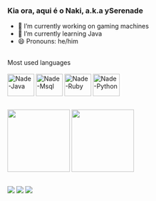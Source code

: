 ### Kia ora, aqui é o Naki, a.k.a ySerenade

- 🔭 I’m currently working on gaming machines
- 🌱 I’m currently learning Java
- 😄 Pronouns: he/him

<div style="display: inline_block"><br>
 Most used languages 
</div>
  
<div style="display: inline_block"><br>
  <img align="center" alt="Nade-Java" height="50" width="60" src="https://cdn.jsdelivr.net/gh/devicons/devicon/icons/java/java-original.svg">
  <img align="center" alt="Nade-Msql" height="50" width="60" src="https://cdn.jsdelivr.net/gh/devicons/devicon/icons/mysql/mysql-original.svg">
  <img align="center" alt="Nade-Ruby" height="50" width="60" src="https://cdn.jsdelivr.net/gh/devicons/devicon/icons/ruby/ruby-plain.svg">
  <img align="center" alt="Nade-Python" height="50" width="60" src="https://cdn.jsdelivr.net/gh/devicons/devicon/icons/python/python-plain.svg">
</div>

##

<img height="140em" src="https://github-readme-stats.vercel.app/api?username=ySerenade&show_icons=true&theme=tokyonight"/> 
<img height="140em" src="https://github-readme-stats.vercel.app/api/top-langs/?username=ySerenade&layout=compact&theme=tokyonight&hide_progress=false"/> 

##
<div> 
  <a href="https://www.youtube.com/@Naki.Official" target="_blank"><img src="https://img.shields.io/badge/YouTube-FF0000?style=for-the-badge&logo=youtube&logoColor=white" target="_blank"></a>
  <a href="https://www.instagram.com/iam.nakidori/" target="_blank"><img src="https://img.shields.io/badge/-Instagram-%23E4405F?style=for-the-badge&logo=instagram&logoColor=white" target="_blank"></a>
 	<a href="https://www.twitch.tv/ynakidori" target="_blank"><img src="https://img.shields.io/badge/Twitch-9146FF?style=for-the-badge&logo=twitch&logoColor=white" target="_blank"></a>  
 
</div>


